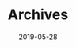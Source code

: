 ---
title: Archives
date: 2019-05-28
layout: archives
slug: archives
menu:
    main:
        weight: -70
        params: 
            icon: archives
showLeftSidebar: true
generateRSS: false
---